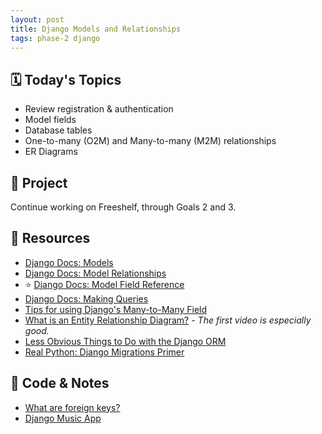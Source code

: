 ```yaml
---
layout: post
title: Django Models and Relationships
tags: phase-2 django
---
```


## 🗓️ Today's Topics


- Review registration & authentication
- Model fields
- Database tables
- One-to-many (O2M) and Many-to-many (M2M) relationships
- ER Diagrams

## 🎯 Project

Continue working on Freeshelf, through Goals 2 and 3.

## 🔖 Resources

- [Django Docs: Models](https://docs.djangoproject.com/en/3.2/topics/db/models/)
- [Django Docs: Model Relationships](https://docs.djangoproject.com/en/3.2/topics/db/examples/)
- ⭐ [Django Docs: Model Field Reference](https://docs.djangoproject.com/en/3.2/ref/models/fields/)
- [Django Docs: Making Queries](https://docs.djangoproject.com/en/3.2/topics/db/queries/)
- [Tips for using Django's Many-to-Many Field](https://www.revsys.com/tidbits/tips-using-djangos-manytomanyfield/)
- [What is an Entity Relationship Diagram?](https://www.lucidchart.com/pages/er-diagrams) - _The first video is especially good._
- [Less Obvious Things to Do with the Django ORM](https://markusholtermann.eu/2019/03/less-obvious-things-to-do-with-djangos-orm/)
- [Real Python: Django Migrations Primer](https://realpython.com/django-migrations-a-primer/)


## 🦉 Code & Notes

- [What are foreign keys?](https://github.com/Momentum-Team-10/notes/blob/main/pks_and_fks.md)
- [Django Music App](https://github.com/Momentum-Team-10/example-django-music)
